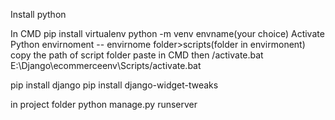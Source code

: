 Install python 

In CMD
pip install virtualenv
python -m venv envname(your choice)
Activate Python envirnoment -- envirnome folder>scripts(folder in envirmonent) copy the path of script folder
paste in CMD then /activate.bat
E:\Django\ecommerceenv\Scripts/activate.bat

pip install django
pip install django-widget-tweaks

in project folder
python manage.py runserver